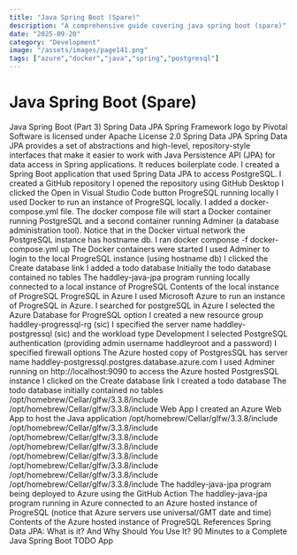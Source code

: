 ```yaml
---
title: "Java Spring Boot (Spare)"
description: "A comprehensive guide covering java spring boot (spare)"
date: "2025-09-20"
category: "Development"
image: "/assets/images/page141.png"
tags: ["azure","docker","java","spring","postgresql"]
---
```


# Java Spring Boot (Spare)

Java Spring Boot (Part 3) Spring Data JPA Spring Framework logo by Pivotal Software is licensed under Apache License 2.0 Spring Data JPA Spring Data JPA provides a set of abstractions and high-level, repository-style interfaces that make it easier to work with Java Persistence API (JPA) for data access in Spring applications. It reduces boilerplate code. I created a Spring Boot application that used Spring Data JPA to access PostgreSQL. I created a GitHub repository I opened the repository using GitHub Desktop I clicked the Open in Visual Studio Code button ProgreSQL running locally I used Docker to run an instance of ProgreSQL locally. I added a docker-compose.yml file. The docker compose file will start a Docker container running PostgreSQL and a second container running Adminer (a database administration tool). Notice that in the Docker virtual network the PostgreSQL instance has hostname db. I ran docker componse -f docker-compose.yml up The Docker containers were started I used Adminer to login to the local ProgreSQL instance (using hostname db) I clicked the Create database link I added a todo database Initially the todo database contained no tables The haddley-java-jpa program running locally connected to a local instance of ProgreSQL Contents of the local instance of ProgreSQL ProgreSQL in Azure I used Microsoft Azure to run an instance of ProgreSQL in Azure. I searched for postgreSQL in Azure I selected the Azure Database for ProgreSQL option I created a new resource group haddley-progressql-rg (sic) I specified the server name haddley-postgressql (sic) and the workload type Development I selected PostgreSQL authentication (providing admin username haddleyroot and a password) I specified firewall options The Azure hosted copy of PostgresSQL has server name haddley-postgressql.postgres.database.azure.com I used Adminer running on http://localhost:9090 to access the Azure hosted PostgresSQL instance I clicked on the Create database link I created a todo database The todo database initially contained no tables /opt/homebrew/Cellar/glfw/3.3.8/include /opt/homebrew/Cellar/glfw/3.3.8/include Web App I created an Azure Web App to host the Java application /opt/homebrew/Cellar/glfw/3.3.8/include /opt/homebrew/Cellar/glfw/3.3.8/include /opt/homebrew/Cellar/glfw/3.3.8/include /opt/homebrew/Cellar/glfw/3.3.8/include /opt/homebrew/Cellar/glfw/3.3.8/include /opt/homebrew/Cellar/glfw/3.3.8/include /opt/homebrew/Cellar/glfw/3.3.8/include /opt/homebrew/Cellar/glfw/3.3.8/include The haddley-java-jpa program being deployed to Azure using the GitHub Action The haddley-java-jpa program running in Azure connected to an Azure hosted instance of ProgreSQL (notice that Azure servers use universal/GMT date and time) Contents of the Azure hosted instance of ProgreSQL References Spring Data JPA: What is it? And Why Should You Use It? 90 Minutes to a Complete Java Spring Boot TODO App
